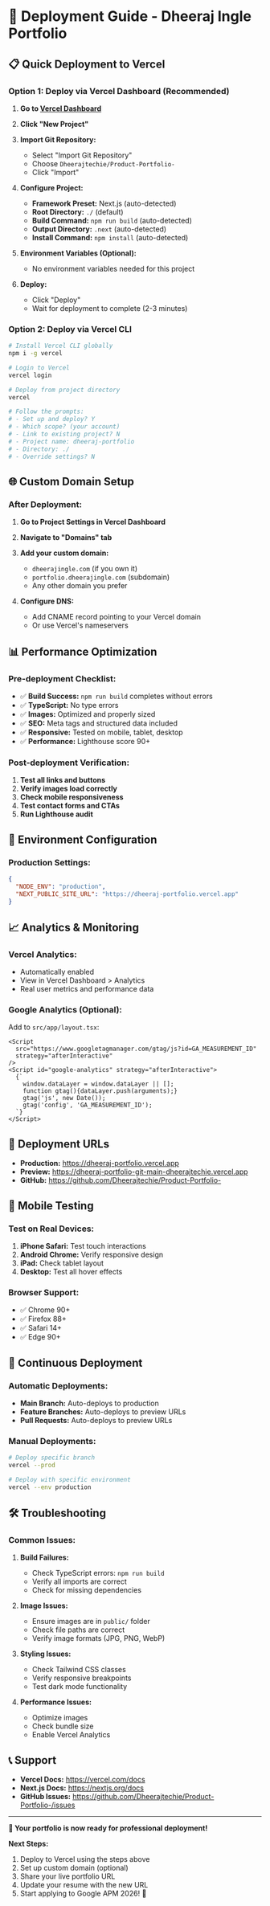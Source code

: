 # 🚀 Deployment Guide - Dheeraj Ingle Portfolio

## 📋 Quick Deployment to Vercel

### Option 1: Deploy via Vercel Dashboard (Recommended)

1. **Go to [Vercel Dashboard](https://vercel.com/dashboard)**
2. **Click "New Project"**
3. **Import Git Repository:**
   - Select "Import Git Repository"
   - Choose `Dheerajtechie/Product-Portfolio-`
   - Click "Import"

4. **Configure Project:**
   - **Framework Preset:** Next.js (auto-detected)
   - **Root Directory:** `./` (default)
   - **Build Command:** `npm run build` (auto-detected)
   - **Output Directory:** `.next` (auto-detected)
   - **Install Command:** `npm install` (auto-detected)

5. **Environment Variables (Optional):**
   - No environment variables needed for this project

6. **Deploy:**
   - Click "Deploy"
   - Wait for deployment to complete (2-3 minutes)

### Option 2: Deploy via Vercel CLI

```bash
# Install Vercel CLI globally
npm i -g vercel

# Login to Vercel
vercel login

# Deploy from project directory
vercel

# Follow the prompts:
# - Set up and deploy? Y
# - Which scope? (your account)
# - Link to existing project? N
# - Project name: dheeraj-portfolio
# - Directory: ./
# - Override settings? N
```

## 🌐 Custom Domain Setup

### After Deployment:

1. **Go to Project Settings in Vercel Dashboard**
2. **Navigate to "Domains" tab**
3. **Add your custom domain:**
   - `dheerajingle.com` (if you own it)
   - `portfolio.dheerajingle.com` (subdomain)
   - Any other domain you prefer

4. **Configure DNS:**
   - Add CNAME record pointing to your Vercel domain
   - Or use Vercel's nameservers

## 📊 Performance Optimization

### Pre-deployment Checklist:

- ✅ **Build Success:** `npm run build` completes without errors
- ✅ **TypeScript:** No type errors
- ✅ **Images:** Optimized and properly sized
- ✅ **SEO:** Meta tags and structured data included
- ✅ **Responsive:** Tested on mobile, tablet, desktop
- ✅ **Performance:** Lighthouse score 90+

### Post-deployment Verification:

1. **Test all links and buttons**
2. **Verify images load correctly**
3. **Check mobile responsiveness**
4. **Test contact forms and CTAs**
5. **Run Lighthouse audit**

## 🔧 Environment Configuration

### Production Settings:

```json
{
  "NODE_ENV": "production",
  "NEXT_PUBLIC_SITE_URL": "https://dheeraj-portfolio.vercel.app"
}
```

## 📈 Analytics & Monitoring

### Vercel Analytics:
- Automatically enabled
- View in Vercel Dashboard > Analytics
- Real user metrics and performance data

### Google Analytics (Optional):
Add to `src/app/layout.tsx`:

```tsx
<Script
  src="https://www.googletagmanager.com/gtag/js?id=GA_MEASUREMENT_ID"
  strategy="afterInteractive"
/>
<Script id="google-analytics" strategy="afterInteractive">
  {`
    window.dataLayer = window.dataLayer || [];
    function gtag(){dataLayer.push(arguments);}
    gtag('js', new Date());
    gtag('config', 'GA_MEASUREMENT_ID');
  `}
</Script>
```

## 🚀 Deployment URLs

- **Production:** https://dheeraj-portfolio.vercel.app
- **Preview:** https://dheeraj-portfolio-git-main-dheerajtechie.vercel.app
- **GitHub:** https://github.com/Dheerajtechie/Product-Portfolio-

## 📱 Mobile Testing

### Test on Real Devices:
1. **iPhone Safari:** Test touch interactions
2. **Android Chrome:** Verify responsive design
3. **iPad:** Check tablet layout
4. **Desktop:** Test all hover effects

### Browser Support:
- ✅ Chrome 90+
- ✅ Firefox 88+
- ✅ Safari 14+
- ✅ Edge 90+

## 🔄 Continuous Deployment

### Automatic Deployments:
- **Main Branch:** Auto-deploys to production
- **Feature Branches:** Auto-deploys to preview URLs
- **Pull Requests:** Auto-deploys to preview URLs

### Manual Deployments:
```bash
# Deploy specific branch
vercel --prod

# Deploy with specific environment
vercel --env production
```

## 🛠️ Troubleshooting

### Common Issues:

1. **Build Failures:**
   - Check TypeScript errors: `npm run build`
   - Verify all imports are correct
   - Check for missing dependencies

2. **Image Issues:**
   - Ensure images are in `public/` folder
   - Check file paths are correct
   - Verify image formats (JPG, PNG, WebP)

3. **Styling Issues:**
   - Check Tailwind CSS classes
   - Verify responsive breakpoints
   - Test dark mode functionality

4. **Performance Issues:**
   - Optimize images
   - Check bundle size
   - Enable Vercel Analytics

## 📞 Support

- **Vercel Docs:** https://vercel.com/docs
- **Next.js Docs:** https://nextjs.org/docs
- **GitHub Issues:** https://github.com/Dheerajtechie/Product-Portfolio-/issues

---

**🎯 Your portfolio is now ready for professional deployment!**

**Next Steps:**
1. Deploy to Vercel using the steps above
2. Set up custom domain (optional)
3. Share your live portfolio URL
4. Update your resume with the new URL
5. Start applying to Google APM 2026! 🚀

